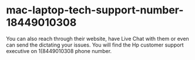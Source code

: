 # mac-laptop-tech-support-number-18449010308
You can also reach through their website, have Live Chat with them or even can send the  dictating your issues.  You will find the Hp customer support executive on 1(8449010308 phone number.
